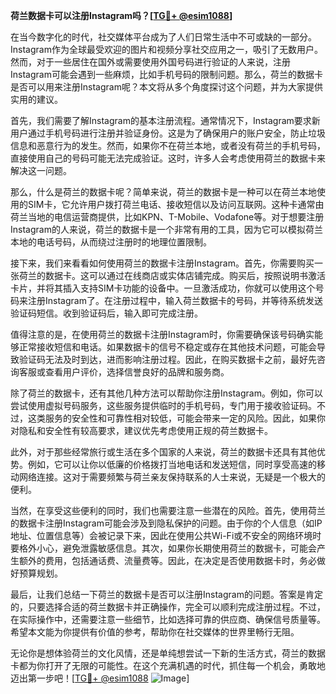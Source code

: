 **荷兰数据卡可以注册Instagram吗？[[TG💪+ @esim1088](https://t.me/s/esim1088)]**

在当今数字化的时代，社交媒体平台成为了人们日常生活中不可或缺的一部分。Instagram作为全球最受欢迎的图片和视频分享社交应用之一，吸引了无数用户。然而，对于一些居住在国外或需要使用外国号码进行验证的人来说，注册Instagram可能会遇到一些麻烦，比如手机号码的限制问题。那么，荷兰的数据卡是否可以用来注册Instagram呢？本文将从多个角度探讨这个问题，并为大家提供实用的建议。

首先，我们需要了解Instagram的基本注册流程。通常情况下，Instagram要求新用户通过手机号码进行注册并验证身份。这是为了确保用户的账户安全，防止垃圾信息和恶意行为的发生。然而，如果你不在荷兰本地，或者没有荷兰的手机号码，直接使用自己的号码可能无法完成验证。这时，许多人会考虑使用荷兰的数据卡来解决这一问题。

那么，什么是荷兰的数据卡呢？简单来说，荷兰的数据卡是一种可以在荷兰本地使用的SIM卡，它允许用户拨打荷兰电话、接收短信以及访问互联网。这种卡通常由荷兰当地的电信运营商提供，比如KPN、T-Mobile、Vodafone等。对于想要注册Instagram的人来说，荷兰的数据卡是一个非常有用的工具，因为它可以模拟荷兰本地的电话号码，从而绕过注册时的地理位置限制。

接下来，我们来看看如何使用荷兰的数据卡注册Instagram。首先，你需要购买一张荷兰的数据卡。这可以通过在线商店或实体店铺完成。购买后，按照说明书激活卡片，并将其插入支持SIM卡功能的设备中。一旦激活成功，你就可以使用这个号码来注册Instagram了。在注册过程中，输入荷兰数据卡的号码，并等待系统发送验证码短信。收到验证码后，输入即可完成注册。

值得注意的是，在使用荷兰的数据卡注册Instagram时，你需要确保该号码确实能够正常接收短信和电话。如果数据卡的信号不稳定或存在其他技术问题，可能会导致验证码无法及时到达，进而影响注册过程。因此，在购买数据卡之前，最好先咨询客服或查看用户评价，选择信誉良好的品牌和服务商。

除了荷兰的数据卡，还有其他几种方法可以帮助你注册Instagram。例如，你可以尝试使用虚拟号码服务，这些服务提供临时的手机号码，专门用于接收验证码。不过，这类服务的安全性和可靠性相对较低，可能会带来一定的风险。因此，如果你对隐私和安全性有较高要求，建议优先考虑使用正规的荷兰数据卡。

此外，对于那些经常旅行或生活在多个国家的人来说，荷兰的数据卡还具有其他优势。例如，它可以让你以低廉的价格拨打当地电话和发送短信，同时享受高速的移动网络连接。这对于需要频繁与荷兰亲友保持联系的人士来说，无疑是一个极大的便利。

当然，在享受这些便利的同时，我们也需要注意一些潜在的风险。首先，使用荷兰的数据卡注册Instagram可能会涉及到隐私保护的问题。由于你的个人信息（如IP地址、位置信息等）会被记录下来，因此在使用公共Wi-Fi或不安全的网络环境时要格外小心，避免泄露敏感信息。其次，如果你长期使用荷兰的数据卡，可能会产生额外的费用，包括通话费、流量费等。因此，在决定是否使用数据卡时，务必做好预算规划。

最后，让我们总结一下荷兰的数据卡是否可以注册Instagram的问题。答案是肯定的，只要选择合适的荷兰数据卡并正确操作，完全可以顺利完成注册过程。不过，在实际操作中，还需要注意一些细节，比如选择可靠的供应商、确保信号质量等。希望本文能为你提供有价值的参考，帮助你在社交媒体的世界里畅行无阻。

无论你是想体验荷兰的文化风情，还是单纯想尝试一下新的生活方式，荷兰的数据卡都为你打开了无限的可能性。在这个充满机遇的时代，抓住每一个机会，勇敢地迈出第一步吧！[[TG💪+ @esim1088](https://t.me/s/esim1088) ![Image](https://i.postimg.cc/4NQfJmqS/Snipaste-2025-05-13-00-14-12.png)]
